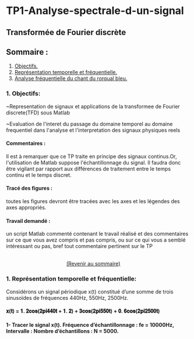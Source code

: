 # TP1-Analyse-spectrale-d-un-signal
## Transformée de Fourier discrète


<a name="retour"></a>
## Sommaire :
1. [ Objectifs. ](#objectif)
1. [ Représentation temporelle et fréquentielle. ](#part1)
2. [ Analyse fréquentielle du chant du rorqual bleu. ](#part2)

<a name="objectif"></a>
### **1. Objectifs:**
 ~Representation de signaux et applications de la transformee de Fourier discrete(TFD) sous Matlab
 
 ~Evaluation de l'interet du passage du domaine temporel au domaine frequentiel dans l'analyse et l'interpretation des signaux physiques reels
 
#### Commentaires :
Il est à remarquer que ce TP traite en principe des signaux continus.Or, l'utilisation de Matlab suppose l'échantillonnage du signal. Il faudra donc être vigilant par rapport aux différences de traitement entre le temps continu et le temps discret.
 
#### Tracé des figures :
toutes les figures devront être tracées avec les axes et les légendes des axes appropriés.

#### Travail demandé :
un script Matlab commenté contenant le travail réalisé et des commentaires sur ce que vous avez compris et pas compris, ou sur ce qui vous a semblé intéressant ou pas, bref tout commentaire pertinent sur le TP

$~~~~~~~~~~~~~~~~~~~~~~~~~~~~~~~~~~~~~~~~~~~~~~~~~~~~~~~~~~~~~~~~~~~~~~~~~~~~~~~~~~~~~~~~~~~~~~~~~~~~~~~~~~~~~~~~~~~~~~~~~~~~~~~~~~~~~~~~~~~~~~~~~~~~~~~~~~~~~~~~~~~~~~~~~$ [ (Revenir au sommaire) ](#retour)


<a name="part1"></a>
### **1. Représentation temporelle et fréquentielle:**
Considérons un signal périodique x(t) constitué d’une somme de trois sinusoïdes de fréquences 440Hz, 550Hz, 2500Hz.
#### **𝐱(𝐭) = 𝟏. 𝟐𝐜𝐨𝐬(𝟐𝐩𝐢𝟒𝟒𝟎𝐭 + 𝟏. 𝟐) + 𝟑𝐜𝐨𝐬(𝟐𝐩𝐢𝟓𝟓𝟎𝐭) + 𝟎. 𝟔𝐜𝐨𝐬(𝟐𝐩𝐢𝟐𝟓𝟎𝟎𝐭)**

####  **1- Tracer le signal x(t). Fréquence d’échantillonnage : fe = 10000Hz, Intervalle : Nombre d’échantillons : N = 5000.**




